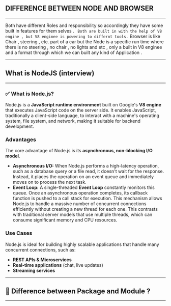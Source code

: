 ## DIFFERENCE BETWEEN NODE AND BROWSER 
--- 
Both have different Roles and responsibility so accordingly they have some built in features for them selves . ```  Both are built in with the help of V8 engine , but V8 enginee is powering to differnt tools ``` . Browser is like Chair , steering , etc. part of a car but the Node is a specific run time where there is no steering , no chair , no lights and etc , only a built in V8 enginee and a format through which we can built any kind of Application . 

--- 

## What is NodeJS (interview)
---

### ✅ What is Node.js?

Node.js is a **JavaScript runtime environment** built on Google's **V8 engine** that executes JavaScript code on the server side. It enables JavaScript, traditionally a client-side language, to interact with a machine's operating system, file system, and network, making it suitable for backend development.


### Advantages

The core advantage of Node.js is its **asynchronous, non-blocking I/O model**.

* **Asynchronous I/O:** When Node.js performs a high-latency operation, such as a database query or a file read, it doesn't wait for the response. Instead, it places the operation on an event queue and immediately moves on to process the next task.
* **Event Loop:** A single-threaded **Event Loop** constantly monitors this queue. Once an asynchronous operation completes, its callback function is pushed to a call stack for execution. This mechanism allows Node.js to handle a massive number of concurrent connections efficiently without creating a new thread for each one. This contrasts with traditional server models that use multiple threads, which can consume significant memory and CPU resources.

### Use Cases

Node.js is ideal for building highly scalable applications that handle many concurrent connections, such as:

* **REST APIs & Microservices**
* **Real-time applications** (chat, live updates)
* **Streaming services**
---

## 💽 Difference between Package and Module ? 
---
